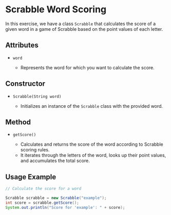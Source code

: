 # Scrabble Word Scoring

In this exercise, we have a class `Scrabble` that calculates the score of a given word in a game of Scrabble based on the point values of each letter.

## Attributes

- `word`

  - Represents the word for which you want to calculate the score.

## Constructor

- `Scrabble(String word)`

  - Initializes an instance of the `Scrabble` class with the provided word.

## Method

- `getScore()`

  - Calculates and returns the score of the word according to Scrabble scoring rules.
  - It iterates through the letters of the word, looks up their point values, and accumulates the total score.

## Usage Example

```java
// Calculate the score for a word

Scrabble scrabble = new Scrabble("example");
int score = scrabble.getScore();
System.out.println("Score for 'example': " + score);
